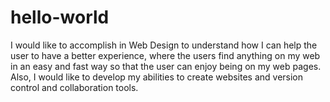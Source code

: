 # hello-world

I would like to accomplish in Web Design to understand how I can help the user to have a better experience, where the users find anything on my web in an easy and fast way so that the user can enjoy being on my web pages. Also, I would like to develop my abilities to create websites and version control and collaboration tools.